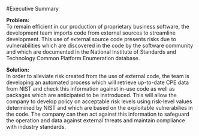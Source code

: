 #Executive Summary

__Problem:__<br/>
To remain efficient in our production of proprietary business software, the development team imports code from external sources to streamline development. This use of external source code presents risks due to vulnerabilities which are discovered in the code by the software community and which are documented in the National Institute of Standards and Technology Common Platform Enumeration database.

__Solution:__<br/>
In order to alleviate risk created from the use of external code, the team is developing an automated process which will retrieve up-to-date CPE data from NIST and check this information against in-use code as well as packages which are anticipated to be instroduced. This will allow the company to develop policy on acceptable risk levels using risk-level values determined by NIST and which are based on the exploitable vulnerabilies in the code. The company can then act against this information to safeguard the operation and data against external threats and maintain compliance with industry standards.
